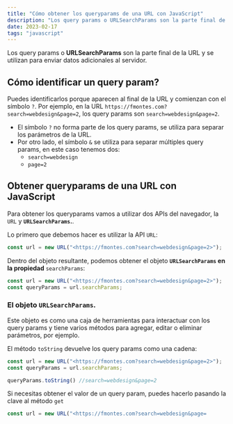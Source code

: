 ```yaml
---
title: "Cómo obtener los queryparams de una URL con JavaScript"
description: "Los query params o URLSearchParams son la parte final de la URL y se utilizan para enviar datos adicionales al servidor."
date: 2023-02-17
tags: "javascript"
---
```


Los query params o **URLSearchParams** son la parte final de la URL y se utilizan para enviar datos adicionales al servidor.

## Cómo identificar un query param?

Puedes identificarlos porque aparecen al final de la URL y comienzan con el símbolo `?`. Por ejemplo, en la URL `https://fmontes.com?search=webdesign&page=2`, los query params son `search=webdesign&page=2`.

- El símbolo `?` no forma parte de los query params, se utiliza para separar los parámetros de la URL.
- Por otro lado, el símbolo `&` se utiliza para separar múltiples query params, en este caso tenemos dos:
    - `search=webdesign`
    - `page=2`

## Obtener queryparams de una URL con JavaScript

Para obtener los queryparams vamos a utilizar dos APIs del navegador, la `URL` y **`URLSearchParams`.**.

Lo primero que debemos hacer es utilizar la API `URL`:

```jsx
const url = new URL("<https://fmontes.com?search=webdesign&page=2>");
```

Dentro del objeto resultante, podemos obtener el objeto **`URLSearchParams` en la propiedad** `searchParams`:

```jsx
const url = new URL("<https://fmontes.com?search=webdesign&page=2>");
const queryParams = url.searchParams;
```

### El objeto **`URLSearchParams`**.

Este objeto es como una caja de herramientas para interactuar con los query params y tiene varios métodos para agregar, editar o eliminar parámetros, por ejemplo.

El método `toString` devuelve los query params como una cadena:

```jsx
const url = new URL("<https://fmontes.com?search=webdesign&page=2>");
const queryParams = url.searchParams;

queryParams.toString() //search=webdesign&page=2
```

Si necesitas obtener el valor de un query param, puedes hacerlo pasando la clave al método `get`

```jsx
const url = new URL("<https://fmontes.com?search=webdesign&page=